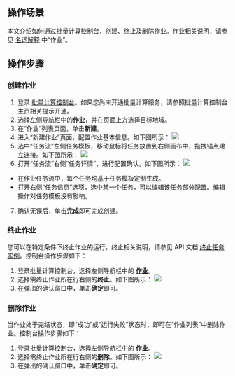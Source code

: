 ## 操作场景
本文介绍如何通过批量计算控制台，创建、终止及删除作业。作业相关说明，请参见 [名词解释](https://intl.cloud.tencent.com/document/product/599/10396) 中“作业”。


## 操作步骤
### 创建作业
1. 登录 [批量计算控制台](https://console.cloud.tencent.com/batch/job)。如果您尚未开通批量计算服务，请参照批量计算控制台主页相关提示开通。
2. 选择左侧导航栏中的**作业**，并在页面上方选择目标地域。
3. 在“作业”列表页面，单击**新建**。
4. 进入“新建作业”页面，配置作业基本信息。如下图所示：
![](https://qcloudimg.tencent-cloud.cn/raw/aef77141251c4b605449439ea215859d.png)
5. 选中“任务流”左侧任务模板，移动鼠标将任务放置到右侧画布中，拖拽锚点建立连接。如下图所示：
 ![](https://main.qcloudimg.com/raw/1436b756d73f6fffa68eff65741922ee.png)
6. 打开“任务流”右侧“任务详情”，进行配置确认。如下图所示：
![](https://qcloudimg.tencent-cloud.cn/raw/a96a06571e4849b8e655cd4d672f1de2.png)
 + 在作业任务流中，每个任务均基于任务模板定制生成。
 + 打开右侧“任务信息”选项，选中某一个任务，可以编辑该任务部分配置。编辑操作对任务模板没有影响。
7. 确认无误后，单击**完成**即可完成创建。   
	
### 终止作业
您可以在特定条件下终止作业的运行。终止相关说明，请参见 API 文档 [终止任务实例](https://intl.cloud.tencent.com/document/product/599/30489)。控制台操作步骤如下：
1. 登录批量计算控制台，选择左侧导航栏中的 **[作业](https://console.cloud.tencent.com/batch/job)**。
2. 选择需终止作业所在行右侧的**终止**。如下图所示：
![](https://qcloudimg.tencent-cloud.cn/raw/71601c4651392824992868b8be1c0fd9.png)
3. 在弹出的确认窗口中，单击**确定**即可。

### 删除作业
当作业处于完结状态，即“成功”或“运行失败”状态时，即可在“作业列表”中删除作业。控制台操作步骤如下：
1. 登录批量计算控制台，选择左侧导航栏中的 **[作业](https://console.cloud.tencent.com/batch/job)**。
2. 选择需终止作业所在行右侧的**删除**。如下图所示：
![](https://qcloudimg.tencent-cloud.cn/raw/844978fd665933043d1acce1c7a9f961.png)
3. 在弹出的确认窗口中，单击**确定**即可。




